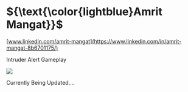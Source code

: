 # ${\text{\color{lightblue}Amrit Mangat}}$
[www.linkedin.com/amrit-mangat](https://www.linkedin.com/in/amrit-mangat-8b6701175/)

Intruder Alert Gameplay

![](https://github.com/user-attachments/assets/4f9cb050-e5ac-422e-a654-a402c3b98cc0)

Currently Being Updated....
